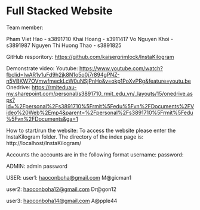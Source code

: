 # Full Stacked Website

Team member:

Pham Viet Hao - s3891710
Khai Hoang - s3911417
Vo Nguyen Khoi - s3891987
Nguyen Thi Huong Thao - s3891825

GitHub resporitory:
https://github.com/kaisergrimlock/InstaKilogram

Demonstrate video: 
Youtube:
https://www.youtube.com/watch?fbclid=IwAR1y1uFd9h2jk8N1o5o0j7r894gPNZ-n5VBKW7OVmwfmeckLcW0uNSjPnHo&v=okp1PoXvPRg&feature=youtu.be
Onedrive:
https://rmiteduau-my.sharepoint.com/personal/s3891710_rmit_edu_vn/_layouts/15/onedrive.aspx?id=%2Fpersonal%2Fs3891710%5Frmit%5Fedu%5Fvn%2FDocuments%2FVideo%20Web%2Emp4&parent=%2Fpersonal%2Fs3891710%5Frmit%5Fedu%5Fvn%2FDocuments&ga=1

How to start/run the website:
To access the website please enter the InstaKilogram folder. 
The directory of the index page is: http://localhost/InstaKilogram/

Accounts
the accounts are in the following format
username:
password:
	
ADMIN:
admin
password

USER:
user1:
haoconboha@gmail.com
M@gicman1

user2:
haoconboha12@gmail.com
Dr@gon12

user3:
haoconboha14@gmail.com
A@pple44

